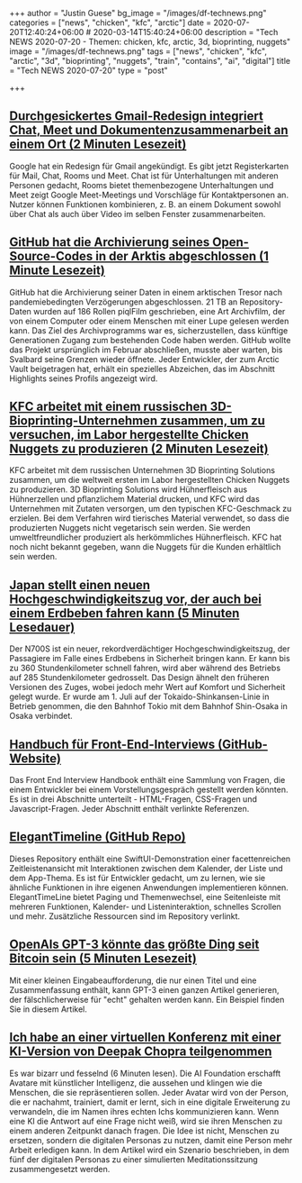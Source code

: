 +++
author = "Justin Guese"
bg_image = "/images/df-technews.png"
categories = ["news", "chicken", "kfc", "arctic"]
date = 2020-07-20T12:40:24+06:00 # 2020-03-14T15:40:24+06:00
description = "Tech NEWS 2020-07-20 - Themen: chicken, kfc, arctic, 3d, bioprinting, nuggets"
image = "/images/df-technews.png"
tags = ["news", "chicken", "kfc", "arctic", "3d", "bioprinting", "nuggets", "train", "contains", "ai", "digital"]
title = "Tech NEWS 2020-07-20"
type = "post"

+++

## [Durchgesickertes Gmail-Redesign integriert Chat, Meet und Dokumentenzusammenarbeit an einem Ort (2 Minuten Lesezeit)](https://www.theverge.com/2020/7/15/21325646/google-gmail-redesign-leak-integrates-chat-meet-document-collaboration/1/010001736bb5c95b-85ee8b11-f6e7-4c70-9052-1b2ae6265ae8-000000/fNUpYT52gYGtGylN93Qe6RMZ2FCnhxrRmb1riWVOBkI=150)

 Google hat ein Redesign für Gmail angekündigt. Es gibt jetzt Registerkarten für Mail, Chat, Rooms und Meet. Chat ist für Unterhaltungen mit anderen Personen gedacht, Rooms bietet themenbezogene Unterhaltungen und Meet zeigt Google Meet-Meetings und Vorschläge für Kontaktpersonen an. Nutzer können Funktionen kombinieren, z. B. an einem Dokument sowohl über Chat als auch über Video im selben Fenster zusammenarbeiten.

## [GitHub hat die Archivierung seines Open-Source-Codes in der Arktis abgeschlossen (1 Minute Lesezeit)](https://www.engadget.com/github-arctic-vault-success-020240808.html/1/010001736bb5c95b-85ee8b11-f6e7-4c70-9052-1b2ae6265ae8-000000/uKIxgiJIvTyXa9DZo6wpvZ_XdsHBb8dfGWpESA2kGUQ=150)

 GitHub hat die Archivierung seiner Daten in einem arktischen Tresor nach pandemiebedingten Verzögerungen abgeschlossen. 21 TB an Repository-Daten wurden auf 186 Rollen piqlFilm geschrieben, eine Art Archivfilm, der von einem Computer oder einem Menschen mit einer Lupe gelesen werden kann. Das Ziel des Archivprogramms war es, sicherzustellen, dass künftige Generationen Zugang zum bestehenden Code haben werden. GitHub wollte das Projekt ursprünglich im Februar abschließen, musste aber warten, bis Svalbard seine Grenzen wieder öffnete. Jeder Entwickler, der zum Arctic Vault beigetragen hat, erhält ein spezielles Abzeichen, das im Abschnitt Highlights seines Profils angezeigt wird.

## [KFC arbeitet mit einem russischen 3D-Bioprinting-Unternehmen zusammen, um zu versuchen, im Labor hergestellte Chicken Nuggets zu produzieren (2 Minuten Lesezeit)](https://www.theverge.com/2020/7/18/21329453/kfc-russia-bioprinting-lab-chicken-nuggets-sustainable/1/010001736bb5c95b-85ee8b11-f6e7-4c70-9052-1b2ae6265ae8-000000/OZqJo8JiAFTW6mBj2tJ5QRKpYtGZFF8_3RUNRr7cQtw=150)

 KFC arbeitet mit dem russischen Unternehmen 3D Bioprinting Solutions zusammen, um die weltweit ersten im Labor hergestellten Chicken Nuggets zu produzieren. 3D Bioprinting Solutions wird Hühnerfleisch aus Hühnerzellen und pflanzlichem Material drucken, und KFC wird das Unternehmen mit Zutaten versorgen, um den typischen KFC-Geschmack zu erzielen. Bei dem Verfahren wird tierisches Material verwendet, so dass die produzierten Nuggets nicht vegetarisch sein werden. Sie werden umweltfreundlicher produziert als herkömmliches Hühnerfleisch. KFC hat noch nicht bekannt gegeben, wann die Nuggets für die Kunden erhältlich sein werden.

## [Japan stellt einen neuen Hochgeschwindigkeitszug vor, der auch bei einem Erdbeben fahren kann (5 Minuten Lesedauer)](https://www.cnn.com/travel/article/japan-new-shinkansen-model-n700s/index.html/1/010001736bb5c95b-85ee8b11-f6e7-4c70-9052-1b2ae6265ae8-000000/S_BcuVoP5ZUJUZQ0z5FkdAl0q0h3MbTuaGGCGS4w9_8=150)

 Der N700S ist ein neuer, rekordverdächtiger Hochgeschwindigkeitszug, der Passagiere im Falle eines Erdbebens in Sicherheit bringen kann. Er kann bis zu 360 Stundenkilometer schnell fahren, wird aber während des Betriebs auf 285 Stundenkilometer gedrosselt. Das Design ähnelt den früheren Versionen des Zuges, wobei jedoch mehr Wert auf Komfort und Sicherheit gelegt wurde. Er wurde am 1. Juli auf der Tokaido-Shinkansen-Linie in Betrieb genommen, die den Bahnhof Tokio mit dem Bahnhof Shin-Osaka in Osaka verbindet.

## [Handbuch für Front-End-Interviews (GitHub-Website)](https://yangshun.github.io/front-end-interview-handbook//1/010001736bb5c95b-85ee8b11-f6e7-4c70-9052-1b2ae6265ae8-000000/XsL4L66oFjDjjZWlP_Aa56D3b5ucUVs6S-LPVGL1Ydk=150)

 Das Front End Interview Handbook enthält eine Sammlung von Fragen, die einem Entwickler bei einem Vorstellungsgespräch gestellt werden könnten. Es ist in drei Abschnitte unterteilt - HTML-Fragen, CSS-Fragen und Javascript-Fragen. Jeder Abschnitt enthält verlinkte Referenzen.

## [ElegantTimeline (GitHub Repo)](https://github.com/ThasianX/ElegantTimeline-SwiftUI/1/010001736bb5c95b-85ee8b11-f6e7-4c70-9052-1b2ae6265ae8-000000/hbka89KvCK6WCpg-GMh3K6qrEuSHOrzk6BI7VETynUs=150)

 Dieses Repository enthält eine SwiftUI-Demonstration einer facettenreichen Zeitleistenansicht mit Interaktionen zwischen dem Kalender, der Liste und dem App-Thema. Es ist für Entwickler gedacht, um zu lernen, wie sie ähnliche Funktionen in ihre eigenen Anwendungen implementieren können. ElegantTimeLine bietet Paging und Themenwechsel, eine Seitenleiste mit mehreren Funktionen, Kalender- und Listeninteraktion, schnelles Scrollen und mehr. Zusätzliche Ressourcen sind im Repository verlinkt.

## [OpenAIs GPT-3 könnte das größte Ding seit Bitcoin sein (5 Minuten Lesezeit)](https://maraoz.com/2020/07/18/openai-gpt3//1/010001736bb5c95b-85ee8b11-f6e7-4c70-9052-1b2ae6265ae8-000000/Q_evf-j2Bj17orLQ6QZ2mW7FQ4wsvBaPCLzxpaa9YHI=150)

 Mit einer kleinen Eingabeaufforderung, die nur einen Titel und eine Zusammenfassung enthält, kann GPT-3 einen ganzen Artikel generieren, der fälschlicherweise für "echt" gehalten werden kann. Ein Beispiel finden Sie in diesem Artikel.

## [Ich habe an einer virtuellen Konferenz mit einer KI-Version von Deepak Chopra teilgenommen](https://www.cnn.com/2020/07/18/tech/artificial-intelligence-deepak-chopra-virtual-conference/index.html/1/010001736bb5c95b-85ee8b11-f6e7-4c70-9052-1b2ae6265ae8-000000/MbSsGILRlSg9kPDIjCnaJdxCYaRqxz3UBlNnJJror4c=150)

 Es war bizarr und fesselnd (6 Minuten lesen). Die AI Foundation erschafft Avatare mit künstlicher Intelligenz, die aussehen und klingen wie die Menschen, die sie repräsentieren sollen. Jeder Avatar wird von der Person, die er nachahmt, trainiert, damit er lernt, sich in eine digitale Erweiterung zu verwandeln, die im Namen ihres echten Ichs kommunizieren kann. Wenn eine KI die Antwort auf eine Frage nicht weiß, wird sie ihren Menschen zu einem anderen Zeitpunkt danach fragen. Die Idee ist nicht, Menschen zu ersetzen, sondern die digitalen Personas zu nutzen, damit eine Person mehr Arbeit erledigen kann. In dem Artikel wird ein Szenario beschrieben, in dem fünf der digitalen Personas zu einer simulierten Meditationssitzung zusammengesetzt werden.

